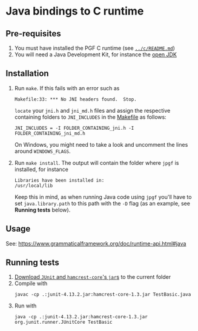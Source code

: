 # Java bindings to C runtime

## Pre-requisites
1. You must have installed the PGF C runtime (see [`../c/README.md`](../c/README.md))
2. You will need a Java Development Kit, for instance the [open JDK](https://openjdk.java.net/)

## Installation
1. Run `make`. If this fails with an error such as 

   ```
   Makefile:33: *** No JNI headers found.  Stop.
   ```

   `locate` your `jni.h` and `jni_md.h` files and assign the respective containing folders to `JNI_INCLUDES` in the [Makefile](Makefile) as follows: 
   
   ```
   JNI_INCLUDES = -I FOLDER_CONTAINING_jni.h -I FOLDER_CONTAINING_jni_md.h
   ```
   
   On Windows, you might need to take a look and uncomment the lines around `WINDOWS_FLAGS`.
2. Run `make install`. The output will contain the folder where `jpgf` is installed, for instance
   
   ```
   Libraries have been installed in:
   /usr/local/lib
   ```
   
   Keep this in mind, as when running Java code using `jpgf` you'll have to set `java.library.path` to this path with the `-D` flag (as an example, see __Running tests__ below).

## Usage
See: https://www.grammaticalframework.org/doc/runtime-api.html#java

## Running tests
1. [Download `JUnit` and `hamcrest-core`'s `jar`s](https://github.com/junit-team/junit4/wiki/Download-and-Install) to the current folder 
2. Compile with
   ```
   javac -cp .:junit-4.13.2.jar:hamcrest-core-1.3.jar TestBasic.java
   ```
3. Run with 
   ```
   java -cp .:junit-4.13.2.jar:hamcrest-core-1.3.jar org.junit.runner.JUnitCore TestBasic
   ```